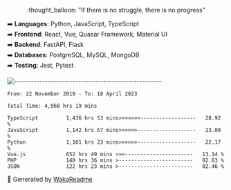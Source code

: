 <p align="center"> 
  :thought_balloon: "If there is no struggle, there is no progress"
</p>

<p align="left">
  ➡️ <strong>Languages</strong>: Python, JavaScript, TypeScript<br>
  ➡️ <strong>Frontend</strong>: React, Vue, Quasar Framework, Material UI<br>
  ➡️ <strong>Backend</strong>: FastAPI, Flask<br>
  ➡️ <strong>Databases</strong>: PostgreSQL, MySQL, MongoDB<br>
  ➡️ <strong>Testing</strong>: Jest, Pytest<br>
</p>

![-----------------------------------------------------](https://raw.githubusercontent.com/andreasbm/readme/master/assets/lines/vintage.png)

<!--START_SECTION:waka-->

```text
From: 22 November 2019 - To: 18 April 2023

Total Time: 4,968 hrs 19 mins

TypeScript         1,436 hrs 53 mins>>>>>>>------------------   28.92 %
JavaScript         1,142 hrs 57 mins>>>>>>-------------------   23.00 %
Python             1,101 hrs 23 mins>>>>>>-------------------   22.17 %
Vue.js             652 hrs 49 mins >>>----------------------   13.14 %
PHP                140 hrs 36 mins >------------------------   02.83 %
JSON               122 hrs 23 mins >------------------------   02.46 %
```

<!--END_SECTION:waka-->


🚀 Generated by [WakaReadme](https://github.com/athul/waka-readme)
